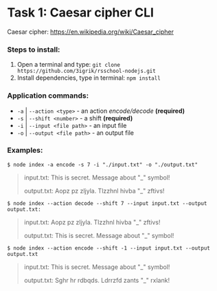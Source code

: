 # Task 1: Caesar cipher CLI

Caesar cipher: https://en.wikipedia.org/wiki/Caesar_cipher

### Steps to install:

1) Open a terminal and type: `git clone https://github.com/3igrik/rsschool-nodejs.git`
2) Install dependencies, type in terminal: `npm install`

### Application commands:

* `-a` | `--action <type>` - an action *encode/decode* **(required)**
* `-s` | `--shift <number>` - a shift  **(required)**
* `-i` | `--input <file path>` - an input file 
* `-o` | `--output <file path>` - an output file

### Examples:

`$ node index -a encode -s 7 -i "./input.txt" -o "./output.txt"`

> input.txt: This is secret. Message about "_" symbol!
>
> output.txt: Aopz pz zljyla. Tlzzhnl hivba "_" zftivs!

`$ node index --action decode --shift 7 --input input.txt --output output.txt:`

> input.txt: Aopz pz zljyla. Tlzzhnl hivba "_" zftivs! 
>
> output.txt: This is secret. Message about "_" symbol!

`$ node index --action encode --shift -1 --input input.txt --output output.txt`

> input.txt: This is secret. Message about "_" symbol!
>
> output.txt: Sghr hr rdbqds. Ldrrzfd zants "_" rxlank!